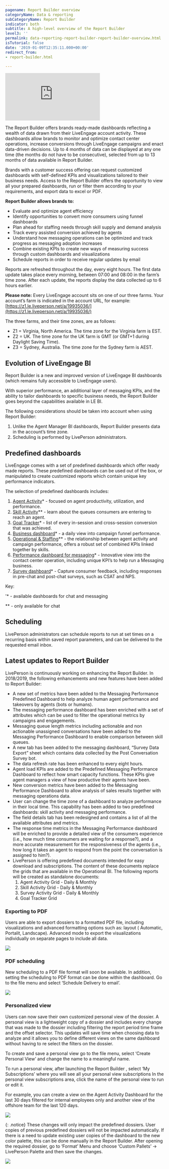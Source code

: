 ```yaml
---
pagename: Report Builder overview
categoryName: Data & reporting
subCategoryName: Report Builder
indicator: both
subtitle: A high-level overview of the Report Builder
level3: ''
permalink: data-reporting-report-builder-report-builder-overview.html
isTutorial: false
date: '2019-01-09T12:35:11.000+00:00'
redirect_from:
- report-builder.html

---
```

<iframe style="max-width: 750px;" src="https://player.vimeo.com/video/344251526" frameborder="0" webkitallowfullscreen mozallowfullscreen allowfullscreen></iframe>

The Report Builder offers brands ready-made dashboards reflecting a wealth of data drawn from their LiveEngage account activity. These dashboards allow brands to monitor and optimize contact center operations, increase conversions through LiveEngage campaigns and enact data-driven decisions. Up to 4 months of data can be displayed at any one time (the months do not have to be consecutive), selected from up to 13 months of data available in Report Builder.

Brands with a customer success offering can request customized dashboards with self-defined KPIs and visualizations tailored to their business needs. Access to the Report Builder offers the opportunity to view all your prepared dashboards, run or filter them according to your requirements, and export data to excel or PDF.

**Report Builder allows brands to:**

* Evaluate and optimize agent efficiency
* Identify opportunities to convert more consumers using funnel dashboards
* Plan ahead for staffing needs through skill supply and demand analysis
* Track every assisted conversion achieved by agents
* Understand how messaging operations can be optimized and track progress as messaging adoption increases
* Combine existing KPIs to create new ways of measuring success through custom dashboards and visualizations
* Schedule reports in order to receive regular updates by email

Reports are refreshed throughout the day, every eight hours. The first data update takes place every morning, between 07:00 and 08:00 in the farm’s time zone. After each update, the reports display the data collected up to 6 hours earlier.

**Please note:** Every LiveEngage account sits on one of our three farms. Your account’s farm is indicated in the account URL, for example: [https://z1.le.liveperson.net/a/19935036/](https://z1.le.liveperson.net/a/19935036/)

The three farms, and their time zones, are as follows:

* Z1 = Virginia, North America. The time zone for the Virginia farm is EST.
* Z2 = UK. The time zone for the UK farm is GMT (or GMT+1 during Daylight Saving Time).
* Z3 = Sydney, Australia. The time zone for the Sydney farm is AEST.

## Evolution of LiveEngage BI

Report Builder is a new and improved version of LiveEngage BI dashboards (which remains fully accessible to LiveEngage users).

With superior performance, an additional layer of messaging KPIs, and the ability to tailor dashboards to specific business needs, the Report Builder goes beyond the capabilities available in LE BI.

The following considerations should be taken into account when using Report Builder:

1. Unlike the Agent Manager BI dashboards, Report Builder presents data in the account’s time zone.
2. Scheduling is performed by LivePerson administrators.

## Predefined dashboards

LiveEngage comes with a set of predefined dashboards which offer ready made reports. These predefined dashboards can be used out of the box, or manipulated to create customized reports which contain unique key performance indicators.

The selection of predefined dashboards includes:

1. [Agent Activity](data-reporting-messaging-messaging-dashboards-agent-activity-dashboard.html)* - focused on agent productivity, utilization, and performance.
2. [Skill Activity](data-reporting-live-chat-chat-dashboards-skills-dashboard-for-live-chat.html)** - learn about the queues consumers are entering to reach an agent.
3. [Goal Tracker](data-reporting-live-chat-chat-dashboards-goal-tracker-report.html)* - list of every in-session and cross-session conversion that was achieved.
4. [Business dashboard](https://knowledge.liveperson.com/data-reporting-messaging-messaging-dashboards-business-dashboard-for-messaging.html)* - a daily view into campaign funnel performance.
5. [Operational & Staffing](data-reporting-live-chat-chat-dashboards-operational-staffing-dashboard.html)** - the relationship between agent activity and campaign performance, offers a robust set of combined KPIs linked together by skills.
6. [Performance dashboard for messaging](https://knowledge.liveperson.com/data-reporting-messaging-messaging-dashboards-performance-dashboard-for-messaging.html)* - Innovative view into the contact center operation, including unique KPI’s to help run a Messaging business.
7. [Survey dashboard](https://knowledge.liveperson.com/data-reporting-messaging-messaging-dashboards-survey-dashboard-for-messaging.html)* - Capture consumer feedback, including responses in pre-chat and post-chat surveys, such as CSAT and NPS.

Key:

'* - available dashboards for chat and messaging

\** - only available for chat

## Scheduling

LivePerson administrators can schedule reports to run at set times on a recurring basis within saved report parameters, and can be delivered to the requested email inbox.

## Latest updates to Report Builder

LivePerson is continuously working on enhancing the Report Builder. In 2018/2019, the following enhancements and new features have been added to Report Builder:

* A new set of metrics have been added to the Messaging Performance Predefined Dashboard to help analyze human agent performance and takeovers by agents (bots or humans).
* The messaging performance dashboard has been enriched with a set of attributes which can be used to filter the operational metrics by campaigns and engagements.
* Messaging queue length metrics including actionable and non actionable unassigned conversations have been added to the Messaging Performance Dashboard to enable comparison between skill queues.
* A new tab has been added to the messaging dashboard, “Survey Data Export” sheet which contains data collected by the Post Conversation Survey bot.
* The data refresh rate has been enhanced to every eight hours.
* Agent load KPIs are added to the Predefined Messaging Performance Dashboard to reflect how smart capacity functions. These KPIs give agent managers a view of how productive their agents have been.
* New conversion metrics have been added to the Messaging Performance Dashboard to allow analysis of sales results together with messaging operations data.
* User can change the time zone of a dashboard to analyze performance in their local time. This capability has been added to two predefined dashboards: skill activity and messaging performance.
* The field details tab has been redesigned and contains a list of all the available attributes and metrics.
* The response time metrics in the Messaging Performance dashboard will be enriched to provide a detailed view of the consumers experience (i.e., how much time consumers are waiting for a response?), and a more accurate measurement for the responsiveness of the agents (i.e., how long it takes an agent to respond from the point the conversation is assigned to him?).
* LivePerson is offering predefined documents intended for easy download and subscriptions. The content of these documents replace the grids that are available in the Operational BI. The following reports will be created as standalone documents:
  1. Agent Activity Grid - Daily & Monthly
  2. Skill Activity Grid - Daily & Monthly
  3. Survey Activity Grid - Daily & Monthly
  4. Goal Tracker Grid

### Exporting to PDF

Users are able to export dossiers to a formatted PDF file, including visualizations and advanced formatting options such as:
layout ( Automatic, Portalit, Landscape). Advanced mode to export the visualizations individually on separate pages to include all data.

![](img/export-to-pdf.png)

### PDF scheduling

New scheduling to a PDF file format will soon be available. In addition, setting the scheduling to PDF format can be done within the dashboard. Go to the file menu and select ‘Schedule Delivery to email’.

![](img/pdf-scheduling.png)

### Personalized view

Users can now save their own customized personal view of the dossier. A personal view is a lightweight copy of a dossier and includes every change that was made to the dossier including filtering the report period time frame and the offset selector. This updates will save time when choosing data to analyze and it allows you to define different views on the same dashboard without having to re select the filters on the dossier.

To create and save a personal view go to the file menu, select ‘Create Personal View’ and change the name to a meaningful name.

To run a personal view, after launching the Report Builder , select ‘My Subscriptions’ where you will see all your personal view subscriptions
In the personal view subscriptions area, click the name of the personal view to run or edit it.

For example, you can create a view on the Agent Activity Dashboard for the last 30 days filtered for internal employees only and another view of the offshore team for the last 120 days.

![](img/personalized-view.png)

{: .notice}
These changes will only impact the predefined dossiers. User copies of previous predefined  dossiers will not be impacted automatically. If there is a need to update existing user copies of the dashboard to the new color palette, this can be done manually in the Report Builder. After opening the required dossier, go to ‘Format’ Menu and choose ‘Custom Pallets’ -> LivePerson Palette and then save the changes.

![](img/pallete.png)
